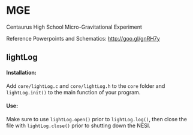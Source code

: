MGE
===

Centaurus High School Micro-Gravitational Experiment  


Reference Powerpoints and Schematics: http://goo.gl/gnRH7y

## lightLog
#### Installation:
Add `core/lightLog.c` and `core/lightLog.h` to the `core` folder and `lightLog.init()` to the main function of your program.
#### Use:
Make sure to use `lightLog.open()` prior to `lightLog.log()`, then close the file with `lightLog.close()` prior to shutting down the NESI.
